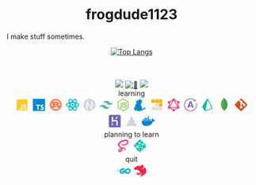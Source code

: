 <h1 align="center">frogdude1123</h1>
I make stuff sometimes.
<div align="center">

[![Top Langs](https://github-readme-stats.vercel.app/api/top-langs/?username=frog1123&layout=compact&bg_color=00000000&border_color=00000000&text_color=fff)](https://github.com/anuraghazra/github-readme-stats)

</div>
<br/>
<br/>
<div align="center">
  <a href="https://www.youtube.com/channel/UCNTeMcd7BDOuNrVf1yRGZlA"><img src="https://img.shields.io/badge/YouTube-red?style=for-the-badge&logo=youtube&logoColor=white"/></a>
  <a href="https://frogdude1123.herokuapp.com/home/"><img src="https://img.shields.io/badge/%F0%9F%8C%B4-website-grey?labelColor=d9ed92&style=for-the-badge" alt="🌴" /></a>
  <a href="https://github.com/antonkomarev/github-profile-views-counter"><img src="https://komarev.com/ghpvc/?username=frog1123&color=grey&style=for-the-badge"></a>
</div>
<div align="center">
  <div align="center">
    learning
  </div>
    <img src="https://raw.githubusercontent.com/frog1123/frog1123/main/icons/javascript.svg" width="30px" height="30px" />
    <img src="https://raw.githubusercontent.com/frog1123/frog1123/main/icons/typescript.svg" width="30px" height="30px" />
    <img src="https://raw.githubusercontent.com/frog1123/frog1123/main/icons/rust.svg" width="30px" height="30px" />
    <img src="https://raw.githubusercontent.com/frog1123/frog1123/main/icons/react.svg" width="30px" height="30px" />
    <img src="https://raw.githubusercontent.com/frog1123/frog1123/main/icons/next.svg" width="30px" height="30px" />
    <img src="https://raw.githubusercontent.com/frog1123/frog1123/main/icons/tailwindcss.svg" width="30px" height="30px" />
    <img src="https://raw.githubusercontent.com/frog1123/frog1123/main/icons/nodejs.svg" width="30px" height="30px" />
    <img src="https://raw.githubusercontent.com/frog1123/frog1123/main/icons/yarn.svg" width="30px" height="30px" />
    <img src="https://raw.githubusercontent.com/frog1123/frog1123/main/icons/pnpm.svg" width="30px" height="30px" />
    <img src="https://raw.githubusercontent.com/frog1123/frog1123/main/icons/graphql.svg" width="30px" height="30px" />
    <img src="https://raw.githubusercontent.com/frog1123/frog1123/main/icons/apollo.svg" width="30px" height="30px" />
    <img src="https://raw.githubusercontent.com/frog1123/frog1123/main/icons/prisma.svg"  width="30px" height="30px" />
    <img src="https://raw.githubusercontent.com/frog1123/frog1123/main/icons/mongodb.png"  width="30px" height="30px" />
    <img src="https://raw.githubusercontent.com/frog1123/frog1123/main/icons/git.svg" width="30px" height="30px" />
    <img src="https://raw.githubusercontent.com/frog1123/frog1123/main/icons/heroku.svg" width="30px" height="30px" />
    <img src="https://raw.githubusercontent.com/frog1123/frog1123/main/icons/vercel.svg" width="30px" height="30px" />
    <img src="https://raw.githubusercontent.com/frog1123/frog1123/main/icons/docker.svg" width="30px" height="30px" />
</div>
<div align="center">
  <div align="center">
    planning to learn
    <div>
      <img src="https://raw.githubusercontent.com/frog1123/frog1123/main/icons/sass.svg" width="30px" height="30px" />
      <img src="https://raw.githubusercontent.com/frog1123/frog1123/main/icons/netlify.svg" width="30px" height="30px" />
    </div>
  </div>
</div>
<div align="center">
  <div align="center">
    quit
    <div>
      <img src="https://raw.githubusercontent.com/frog1123/frog1123/main/icons/go.svg" width="30px" height="30px" />
      <img src="https://raw.githubusercontent.com/frog1123/frog1123/main/icons/nest.svg" width="30px" height="30px" />
    </div>
  </div>
</div>
